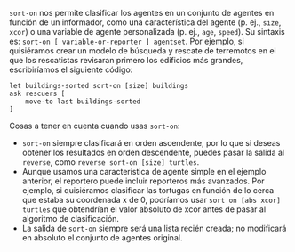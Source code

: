 ﻿`sort-on` nos permite clasificar los agentes en un conjunto de agentes en función de un informador, como una característica del agente (p. ej., `size`, `xcor`) o una variable de agente personalizada (p. ej., `age`, `speed`). Su sintaxis es: `sort-on [ variable-or-reporter ] agentset`. Por ejemplo, si quisiéramos crear un modelo de búsqueda y rescate de terremotos en el que los rescatistas revisaran primero los edificios más grandes, escribiríamos el siguiente código:



```
let buildings-sorted sort-on [size] buildings
ask rescuers [
	move-to last buildings-sorted
]
```


Cosas a tener en cuenta cuando usas `sort-on`:

* `sort-on` siempre clasificará en orden ascendente, por lo que si deseas obtener los resultados en orden descendente, puedes pasar la salida al `reverse`, como `reverse sort-on [size] turtles`.
* Aunque usamos una característica de agente simple en el ejemplo anterior, el reportero puede incluir reporteros más avanzados. Por ejemplo, si quisiéramos clasificar las tortugas en función de lo cerca que estaba su coordenada x de 0, podríamos usar `sort on [abs xcor] turtles` que obtendrían el valor absoluto de xcor antes de pasar al algoritmo de clasificación.
* La salida de `sort-on` siempre será una lista recién creada; no modificará en absoluto el conjunto de agentes original.